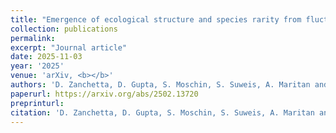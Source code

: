 ```yaml
---
title: "Emergence of ecological structure and species rarity from fluctuating metabolic strategies"
collection: publications
permalink:
excerpt: "Journal article"
date: 2025-11-03
year: '2025'
venue: 'arXiv, <b></b>'
authors: 'D. Zanchetta, D. Gupta, S. Moschin, S. Suweis, A. Maritan and S. Azaele'
paperurl: https://arxiv.org/abs/2502.13720
preprinturl: 
citation: 'D. Zanchetta, D. Gupta, S. Moschin, S. Suweis, A. Maritan and S. Azaele (2025) Emergence of ecological structure and species rarity from fluctuating metabolic strategies. <i></i>'
---
```

